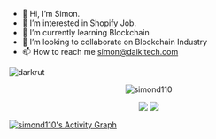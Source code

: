 - 👋 Hi, I’m Simon.
- 👀 I’m interested in Shopify Job.
- 🌱 I’m currently learning Blockchain
- 💞️ I’m looking to collaborate on Blockchain Industry
- 📫 How to reach me simon@daikitech.com

<p align="left"><img src="https://komarev.com/ghpvc/?username=GLD110&label=Profile%20views&color=0e75b6&style=flat" alt="darkrut" /> </p>
<p align="center" style="margin-bottom: 10px;"><img src="https://github-profile-trophy.vercel.app/?username=GLD110&column=7&theme=onedark" alt="simond110" /></p>
<p align="center">
  <img src = "https://github-readme-stats.vercel.app/api?username=GLD110&show_icons=true&include_all_commits=true&count_private=true&theme=tokyonight"> 
  <img src = "https://github-readme-stats.vercel.app/api/top-langs/?username=GLD110&langs_count=8&layout=compact&theme=tokyonight&include_all_commits=true">
</p>
<a href="https://github.com/GLD110/GLD110">
  <img alt="simond110's Activity Graph" src="https://activity-graph.herokuapp.com/graph?username=GLD110&bg_color=22222E&color=DDDD66&line=00FFFF&point=0000FF"/>
</a>

<!---
GLD110/GLD110 is a ✨ special ✨ repository because its `README.md` (this file) appears on your GitHub profile.
You can click the Preview link to take a look at your changes.
--->
